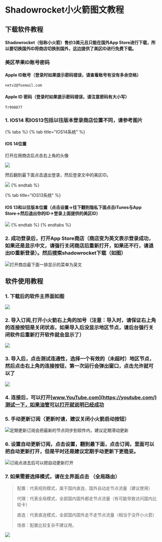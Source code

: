 # Shadowrocket小火箭图文教程

## 下载软件教程

#### Shadowrocket（俗称小火箭）售价3美元且只能在国外App Store进行下载，所以要切换国外ID将商店切换到国外，这边提供了美区ID进行免费下载。

### 美区苹果ID账号密码

#### Apple ID账号（登录时如果提示密码错误，请查看账号有没有多余空格）

```text
netv2@foxmail.com
```

#### Apple ID 密码（登录时如果提示密码错误，请注意密码有大小写）

```text
Tr998877
```

### 1. IOS14 和IOS13包括以往版本登录商店位置不同，请参考图片

{% tabs %}
{% tab title="IOS14系统" %}
#### **IOS 14**位置

打开应用商店后点击右上角的头像

![](../.gitbook/assets/app-store-1.jpg)

然后翻到最下面点击退出登录，然后登录文中的美区ID。

![](../.gitbook/assets/app-store-2.jpg)
{% endtab %}

{% tab title="IOS13系统" %}
#### IOS 13和以往版本位置（点击设置→往下翻到隐私下面点击iTunes与App Store→然后退出你的ID→登录上面提供的美区ID）

![](../.gitbook/assets/img_2504.png)
{% endtab %}
{% endtabs %}

### 2. 成功登录后，打开App Store商店（商店变为英文表示登录成功，如果还是显示中文，请强行关闭商店后重新打开，如果还不行，请退出ID重新登录）。然后搜索shadowrocket下载（如图）

![&#x6253;&#x5F00;&#x5546;&#x5E97;&#x6700;&#x4E0B;&#x9762;&#x4E00;&#x6392;&#x663E;&#x793A;&#x7684;&#x83DC;&#x5355;&#x4E3A;&#x82F1;&#x6587;](../.gitbook/assets/xnip2021-02-28_13-33-09.png)

## 软件使用教程

### 1. 下载后的软件主界面如图

![](../.gitbook/assets/img_0f27be3a6c35-1.jpeg)

### 2. 导入订阅,打开小火箭右上角的加号（注意：导入时，请保证右上角的连接按钮是关闭状态，如果导入后没显示地区节点，请后台强行关闭软件后重新打开软件就会显示了）

![](../.gitbook/assets/img_e4329d7d2a52-1.jpeg)

### 3. 导入后，点击测试连通性，选择一个有效的（未超时）地区节点，然后点击右上角的连接按钮，第一次运行会弹出窗口，点击允许就可以了

![](../.gitbook/assets/dmpr4x.jpg)

### 4. 连接后，可以打开[www.YouTube.com](https://youtube.com/)测试一下，如果油管可以打开就说明已经成功

### 5. 手动更新订阅（更新时请，建议关闭小火箭启动按钮）

![&#x5B9A;&#x671F;&#x66F4;&#x65B0;&#x8BA2;&#x9605;&#x4F1A;&#x628A;&#x6700;&#x65B0;&#x7684;&#x8282;&#x70B9;&#x540C;&#x6B65;&#x5230;&#x8F6F;&#x4EF6;&#x5185;&#xFF0C;&#x5EFA;&#x8BAE;&#x5B9A;&#x671F;&#x6ED1;&#x52A8;&#x66F4;&#x65B0;](../.gitbook/assets/dmf7ti.jpg)

### 6. 设置自动更新订阅，点击设置，翻到最下面，点击订阅，里面可以把自动更新打开，但是平时还是建议定期手动更新下更稳妥。

![&#x8BA2;&#x9605;&#x70B9;&#x8FDB;&#x53BB;&#x540E;&#x53EF;&#x4EE5;&#x628A;&#x81EA;&#x52A8;&#x66F4;&#x65B0;&#x6253;&#x5F00;](../.gitbook/assets/xnip2021-02-28_15-27-46.png)

### 7. 如果需要选择模式，请在主界面点击 （全局路由）

> 配置：代表规则模式，属于国内直连，国外自动走节点流量（建议使用）
>
> 代理：代表全局模式，全部国内国外都走节点流量（有可能导致访问国内比较卡）
>
> 直连：代表直连模式，全部国内国外走不走节点流量（相当于没开小火箭）
>
> 场景：配置比较复杂不建议用。

![](../.gitbook/assets/img_2515.png)

